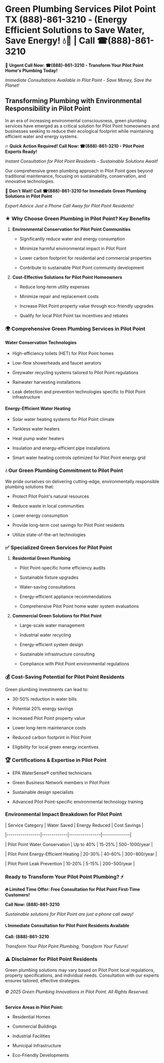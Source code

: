 # Green Plumbing Services Pilot Point TX (888)-861-3210 - (Energy Efficient Solutions to Save Water, Save Energy! 💧🌿 | Call ☎(888)-861-3210

🚨 **Urgent Call Now: ☎(888)-861-3210 - Transform Your Pilot Point Home's Plumbing Today!**
*Immediate Consultations Available in Pilot Point - Save Money, Save the Planet!*

## Transforming Plumbing with Environmental Responsibility in Pilot Point

In an era of increasing environmental consciousness, green plumbing services have emerged as a critical solution for Pilot Point homeowners and businesses seeking to reduce their ecological footprint while maintaining efficient water and energy systems. 

🔥 **Quick Action Required! Call Now: ☎(888)-861-3210 - Pilot Point Experts Ready!**
*Instant Consultation for Pilot Point Residents - Sustainable Solutions Await!*

Our comprehensive green plumbing approach in Pilot Point goes beyond traditional maintenance, focusing on sustainability, conservation, and innovative technologies.

🚨 **Don't Wait! Call ☎(888)-861-3210 for Immediate Green Plumbing Solutions in Pilot Point**
*Expert Advice Just a Phone Call Away for Pilot Point Residents!*

### ★ Why Choose Green Plumbing in Pilot Point? Key Benefits

1. **Environmental Conservation for Pilot Point Communities** 
   - Significantly reduce water and energy consumption
   - Minimize harmful environmental impact in Pilot Point
   - Lower carbon footprint for residential and commercial properties
   - Contribute to sustainable Pilot Point community development

2. **Cost-Effective Solutions for Pilot Point Homeowners** 
   - Reduce long-term utility expenses
   - Minimize repair and replacement costs
   - Increase Pilot Point property value through eco-friendly upgrades
   - Qualify for local Pilot Point tax incentives and rebates

### 🌍 Comprehensive Green Plumbing Services in Pilot Point

#### Water Conservation Technologies
- High-efficiency toilets (HET) for Pilot Point homes
- Low-flow showerheads and faucet aerators
- Greywater recycling systems tailored to Pilot Point regulations
- Rainwater harvesting installations
- Leak detection and prevention technologies specific to Pilot Point infrastructure

#### Energy-Efficient Water Heating
- Solar water heating systems for Pilot Point climate
- Tankless water heaters
- Heat pump water heaters
- Insulation and energy-efficient pipe installations
- Smart water heating controls optimized for Pilot Point energy grid

### 💧 Our Green Plumbing Commitment to Pilot Point

We pride ourselves on delivering cutting-edge, environmentally responsible plumbing solutions that:
- Protect Pilot Point's natural resources
- Reduce waste in local communities
- Lower energy consumption
- Provide long-term cost savings for Pilot Point residents
- Utilize state-of-the-art technologies

### ✅ Specialized Green Services for Pilot Point

1. **Residential Green Plumbing**
   - Pilot Point-specific home efficiency audits
   - Sustainable fixture upgrades
   - Water-saving consultations
   - Energy-efficient appliance recommendations
   - Comprehensive Pilot Point home water system evaluations

2. **Commercial Green Solutions for Pilot Point**
   - Large-scale water management
   - Industrial water recycling
   - Energy-efficient system design
   - Sustainable infrastructure consulting
   - Compliance with Pilot Point environmental regulations

### 💰 Cost-Saving Potential for Pilot Point Residents

Green plumbing investments can lead to:
- 30-50% reduction in water bills
- Potential 20% energy savings
- Increased Pilot Point property value
- Lower long-term maintenance costs
- Reduced carbon footprint in Pilot Point
- Eligibility for local green energy incentives

### 🏆 Certifications & Expertise in Pilot Point

- EPA WaterSense® certified technicians
- Green Business Network members in Pilot Point
- Sustainable design specialists
- Advanced Pilot Point-specific environmental technology training

### Environmental Impact Breakdown for Pilot Point

| Service Category | Water Saved | Energy Reduced | Cost Savings |
|-----------------|-------------|----------------|--------------|
| Pilot Point Water Conservation | Up to 40% | 15-25% | $500-$1000/year |
| Pilot Point Energy-Efficient Heating | 20-30% | 40-60% | $300-$800/year |
| Pilot Point Leak Prevention | 10-20% | 5-15% | $200-$500/year |

### Ready to Transform Your Pilot Point Plumbing? ⚡

**🔥 Limited Time Offer: Free Consultation for Pilot Point First-Time Customers!**

**Call Now: (888)-861-3210**
*Sustainable solutions for Pilot Point are just a phone call away!*

#### 📞 Immediate Consultation for Pilot Point Residents Available

**Call: (888)-861-3210**
*Transform Your Pilot Point Plumbing, Transform Your Future!*

### ⚠️ Disclaimer for Pilot Point Residents

Green plumbing solutions may vary based on Pilot Point local regulations, property specifications, and individual needs. Consultation with our experts ensures tailored, effective strategies.

###### © 2025 Green Plumbing Innovations in Pilot Point. All Rights Reserved.

**Service Areas in Pilot Point:** 
- Residential Homes
- Commercial Buildings
- Industrial Facilities
- Municipal Infrastructure
- Eco-Friendly Developments